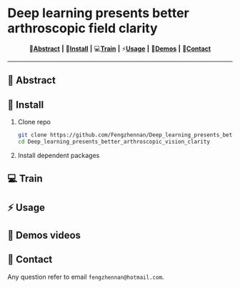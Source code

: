# Deep learning presents better arthroscopic field clarity

<div align="center">

📑[**Abstract**](#-abstract) **|** 🔧[**Install**](#-dependencies-and-installation)  **|** 💻[**Train**](#-train) **|** ⚡[**Usage**](#-inference)  **|** 👀[**Demos**](#-demo-videos) **|** 📧[**Contact**](#-contact)

</div>

---

<!---------------------------------- Abstract --------------------------->
## 📑 Abstract

<!---------------------------------- Install ---------------------------->
## 🔧 Install
1. Clone repo
    ```bash
    git clone https://github.com/Fengzhennan/Deep_learning_presents_better_arthroscopic_vision_clarity.git
    cd Deep_learning_presents_better_arthroscopic_vision_clarity
    ```
2. Install dependent packages


<!----------------------------------  Train  ---------------------------->
## 💻 Train

<!----------------------------------  Usage  ---------------------------->
## ⚡ Usage

<!----------------------------------  Usage  ---------------------------->
## 👀 Demos videos

<!---------------------------------- Contact ---------------------------->
## 📧 Contact
Any question refer to email `fengzhennan@hotmail.com`.
